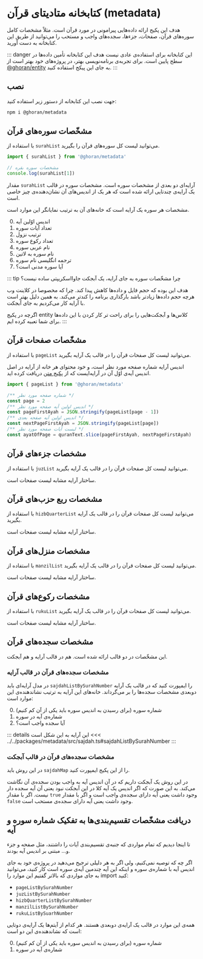 # کتابخانه متادیتای قرآن (metadata)

هدف این پکیج ارائه داده‌هایی پیرامونی در مورد قرآن است.
مثلاً مشخصات کامل سوره‌های قرآن، صفحات، جزءها، سجده‌های واجب و مستحب را
می‌توانید از طریق این کتابخانه به دست آورید.

::: danger این کتابخانه برای استفاده‌ی عادی نیست
هدف این کتابخانه تأمین داده‌ها در سطح پایین است.
برای تجربه‌ی برنامه‌نویسی بهتر، در پروژه‌های خود بهتر است از [‎@ghoran/entity](/packages/entity) به جای این پیکج استفاده کنید.
:::

## نصب

جهت نصب این کتابخانه از دستور زیر استفاده کنید:

```bash
npm i @ghoran/metadata
```

## مشخّصات سوره‌های قرآن

با استفاده از `surahList` می‌توانید لیست کل سوره‌های قرآن را بگیرید.

```js
import { surahList } from '@ghoran/metadata'

// مشخصات سوره بقره
console.log(surahList[1])
```

مقدار `surahList` آرایه‌ای دو بعدی از مشخصات سوره است.
مشخصات سوره در قالب یک آرایه‌ی چندتایی ارائه شده است که هر یک از اندیس‌های آن نشان‌دهنده‌ی چیز خاصی است.

مشخصات هر سوره یک آرایه است که خانه‌های آن به ترتیب نمایانگر این موارد است.

0. اندیس اوّلین آیه
1. تعداد آیات سوره
2. ترتیب نزول
3. تعداد رکوع سوره
4. نام عربی سوره
5. نام سوره به لاتین
6. ترجمه انگلیسی نام سوره
7. آیا سوره مدنی است؟

<!-- TODO: add object style & remove following tip -->

::: tip چرا مشخّصات سوره به جای آرایه، یک آبجکت جاوااسکریپتی ساده نیست؟

هدف این بوده که حجم فایل و داده‌ها کاهش پیدا کند. چرا که مخصوصا در کلاینت وب هرچه حجم داده‌ها زیادتر باشد بارگذاری برنامه را کندتر می‌کند. به همین دلیل بهتر است با آرایه کار می‌کردیم به جای آبجکت.

اگرچه در پکیج entity کلاس‌ها و آبجکت‌هایی را برای راحت تر کار کردن با این داده‌ها برای شما تعبیه کرده ایم.
:::

## مشخّصات صفحات قرآن

با استفاده از `pageList` می‌توانید لیست کل صفحات قرآن را در قالب یک آرایه بگیرید.

اندیس آرایه شماره صفحه مورد نظر است، و خود محتوای هر خانه از آرایه در اصل اندیس آیه‌ی اوّل آن در آرایه‌ایست که از [پکیج متن](/packages/text) دریافت کرده اید.

```js
import { pageList } from '@ghoran/metadata'

/** شماره صفحه مورد نظر */
const page = 2
/** اندیس اولین آیه صفحه مورد نظر */
const pageFirstAyah = JSON.stringify(pageList[page - 1])
/** اندیس اولین آیه صفحه بعدی */
const nextPageFirstAyah = JSON.stringify(pageList[page])
/** لیست آیات صفحه مورد نظر */
const ayatOfPage = quranText.slice(pageFirstAyah, nextPageFirstAyah)
```

## مشخصات جزءهای قرآن

با استفاده از `juzList` می‌توانید لیست کل صفحات قرآن را در قالب یک آرایه بگیرید.

ساختار آرایه مشابه لیست صفحات است.

## مشخصات ربع حزب‌های قرآن

با استفاده از `hizbQuarterList` می‌توانید لیست کل صفحات قرآن را در قالب یک آرایه بگیرید.

ساختار آرایه مشابه لیست صفحات است.

## مشخصات منزل‌های قرآن

با استفاده از `manzilList` می‌توانید لیست کل صفحات قرآن را در قالب یک آرایه بگیرید.

ساختار آرایه مشابه لیست صفحات است.

## مشخصات رکوع‌های قرآن

با استفاده از `rukuList` می‌توانید لیست کل صفحات قرآن را در قالب یک آرایه بگیرید.

ساختار آرایه مشابه لیست صفحات است.

## مشخصات سجده‌های قرآن

این مشخّصات در دو قالب ارائه شده است. هم در قالب آرایه و هم آبجکت.

### مشخصات سجده‌های قرآن در قالب آرایه

در مدل آرایه‌ای باید `sajdahListBySurahNumber` را ایمپورت کنید که در قالب یک آرایه دوبعدی مشخصات سجده‌ها را بر می‌گرداند. خانه‌های این آرایه به ترتیب نشاندهنده‌ی این موارد است:

0. شماره سوره (برای رسیدن به اندیس سوره باید یکی از آن کم کنیم)
1. شماره‌ی آیه در سوره
2. آیا سجده واجب است؟

::: details این آرایه به این شکل است
<<< ../../packages/metadata/src/sajdah.ts#sajdahListBySurahNumber
:::

### مشخصات سجده‌های قرآن در قالب آبجکت

در این روش باید `sajdahMap` را از این پکیج ایمپورت کنید.

در این روش یک آبجکت داریم که در آن اندیس آیه به واجب بودن سجده‌ی آن نگاشت می‌کند.
به این صورت که اگر اندیس یک آیه کلا در این آبجکت نبود یعنی آن آیه سجده دار نیست. اگر با مقدار `true` وجود داشت یعنی آیه دارای سجده‌ی واجب است و اگر با مقدار `false` وجود داشت یعنی آیه دارای سجده‌ی مستحب است.

## دریافت مشخّصات تقسیم‌بندی‌ها به تفکیک شماره سوره و آیه

تا اینجا دیدیم که تمام مواردی که جنبه‌ی تقسیم‌بندی آیات را داشتند، مثل صفحه و جزء و... مبتنی بر اندیس آیه بودند.

اگر چه که توصیه نمی‌کنیم، ولی اگر به هر دلیلی ترجیح می‌دهید در پروژه‌ی خود به جای اندیس آیه با شماره‌ی سوره و اینکه این آیه چندمین آیه‌ی سوره است کار کنید، می‌توانید به جای مواردی که بالاتر گفتیم این موارد را import کنید:

- `pageListBySurahNumber`
- `juzListBySurahNumber`
- `hizbQuarterListBySurahNumber`
- `manzilListBySurahNumber`
- `rukuListBySuarhNumber`

همه‌ی این موارد در قالب یک آرایه‌ی دوبعدی هستند. هر کدام از آیتم‌ها یک آرایه‌ی دوتایی است که نشاندهنده‌ی این دو است:

0. شماره سوره (برای رسیدن به اندیس سوره باید یکی از آن کم کنیم)
1. شماره‌ی آیه در سوره
